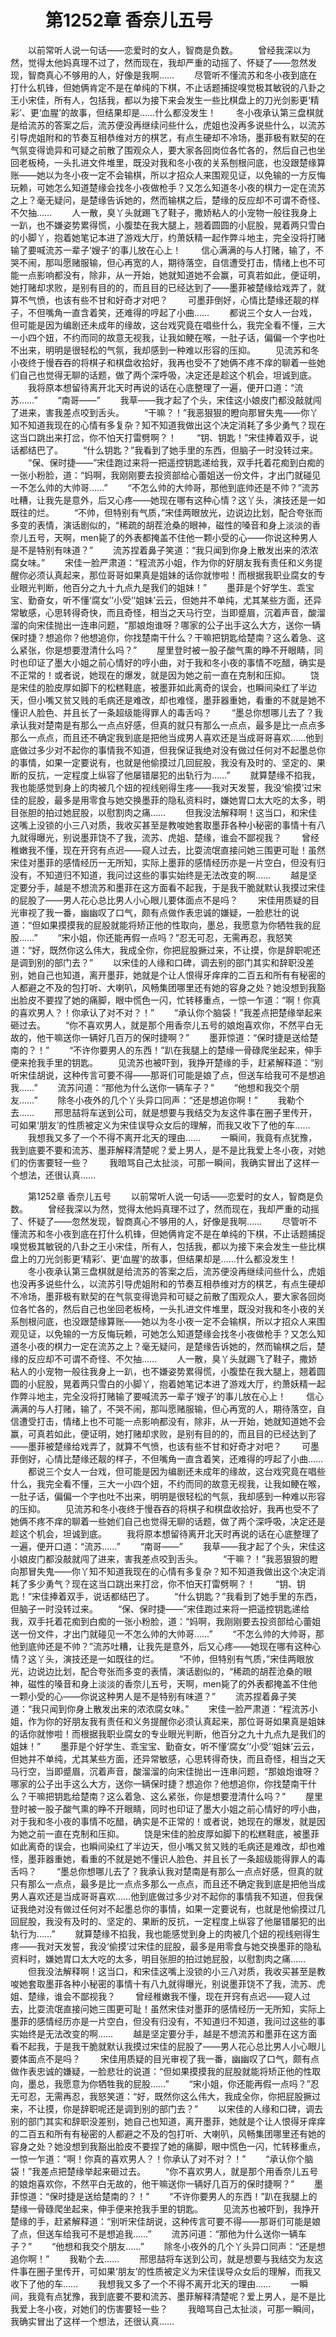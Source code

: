 # 　　第1252章 香奈儿五号
　　以前常听人说一句话——恋爱时的女人，智商是负数。
　　曾经我深以为然，觉得太他妈真理不过了，然而现在，我却严重的动摇了、怀疑了——忽然发现，智商真心不够用的人，好像是我啊……
　　尽管听不懂流苏和冬小夜到底在打什么机锋，但她俩肯定不是在单纯的下棋，不止话题捕捉嗅觉极其敏锐的八卦之王小宋佳，所有人，包括我，都以为接下来会发生一些比棋盘上的刀光剑影更‘精彩’、更‘血腥’的故事，但结果却是……什么都没发生！
　　冬小夜承认第三盘棋就是给流苏的答案之后，流苏便没再继续问些什么，虎姐也没再多说些什么，以流苏引导虎姐附和的节奏互相恭维对方的棋艺，有点生硬却不冷场，墨菲极有默契的在气氛变得诡异和可疑之前散了围观众人，要大家各回岗位各忙各的，然后自己也坐回老板椅，一头扎进文件堆里，既没对我和冬小夜的关系刨根问底，也没跟楚缘算账——她以为冬小夜一定不会输棋，所以才招众人来围观见证，以免输的一方反悔玩赖，可她怎么知道楚缘会找冬小夜做枪手？又怎么知道冬小夜的棋力一定在流苏之上？毫无疑问，是楚缘告诉她的，然而输棋之后，楚缘的反应却不可谓不奇怪、不欠抽……
　　人一散，臭丫头就踢飞了鞋子，撒娇粘人的小宠物一般往我身上一趴，也不嫌姿势累得慌，小腹垫在我大腿上，翘着圆圆的小屁股，晃着两只雪白的小脚丫，抱着她笔记本进了游戏大厅，约萧妖精一起作弊斗地主，完全没将打赌输了要喊流苏一辈子‘嫂子’的事儿放在心上！
　　信心满满的与人打赌，输了，不哭不闹，那叫愿赌服输，但心再宽的人，期待落空，自信遭受打击，情绪上也不可能一点影响都没有，除非，从一开始，她就知道她不会赢，可真若如此，便证明，她打赌却求败，是别有目的的，而且目的已经达到了——墨菲被楚缘给戏弄了，就算不气愤，也该有些不甘和好奇才对吧？
　　可墨菲倒好，心情比楚缘还靓的样子，不但嘴角一直含着笑，还难得的哼起了小曲……
　　都说三个女人一台戏，但可能是因为编剧还未成年的缘故，这台戏究竟在唱些什么，我完全看不懂，三大一小四个妞，不约而同的故意无视我，让我如鲠在喉，一肚子话，偏偏一个字也吐不出来，明明是很轻松的气氛，我却感到一种难以形容的压抑。
　　见流苏和冬小夜终于慢吞吞的将棋子和棋盘收拾好，我再也受不了她俩不疼不痒的聊着一些她们自己也觉得无聊的话题，做了两个深呼吸，决定还是趁这个机会，坦诚到底。
　　我将原本想留待离开北天时再说的话在心底整理了一遍，便开口道：“流苏……”
　　“南哥——”
　　我草——我才起了个头，宋佳这小娘皮门都没敲就闯了进来，害我差点咬到舌头。
　　“干嘛？！”我恶狠狠的瞪向那冒失鬼——你丫知不知道我现在的心情有多复杂？知不知道我做出这个决定消耗了多少勇气？现在这当口跳出来打岔，你不怕天打雷劈啊？！
　　“钥、钥匙！”宋佳捧着双手，说话都结巴了。
　　“什么钥匙？”我看到了她手里的东西，但脑子一时没转过来。
　　“保、保时捷——”宋佳跑过来将一把遥控钥匙递给我，双手托着花痴到白痴的一张小粉脸，道：“妈啊，我刚刚要去投资部给心蕾姐送一份文件，才出门就碰见一不怎么帅的大帅哥……”
　　“不怎么帅的大帅哥，那他到底帅还是不帅？”流苏吐糟，让我先是意外，后又心疼——她现在哪有这种心情？这丫头，演技还是一如既往的烂。
　　“不帅，但特别有气质，”宋佳两眼放光，边说边比划，配合夸张而多变的表情，演话剧似的，“稀疏的胡茬沧桑的眼神，磁性的嗓音和身上淡淡的香奈儿五号，天啊，men毙了的外表都掩盖不住他一颗小受的心——你说这种男人是不是特别有味道？”
　　流苏捏着鼻子笑道：“我只闻到你身上散发出来的浓浓腐女味。”
　　宋佳一脸严肃道：“程流苏小姐，作为你的好朋友我有责任和义务提醒你必须认真起来，那位哥哥如果真是姐妹的话你就惨啦！而根据我职业腐女的专业眼光判断，他百分之九十九点九是我们的姐妹！”
　　墨菲是个好学生、乖宝宝、勤奋女，听不懂‘腐女’‘小受’‘姐妹’云云，但她并不单纯，尤其某些方面，还异常敏感，心思转得奇快，而且奇怪，相当之天马行空，当即蹙眉，沉着声音，酸溜溜的向宋佳抛出一连串问题，“那娘炮谁呀？哪家的公子出手这么大方，送你一辆保时捷？想追你？他想追你，你找楚南干什么？干嘛把钥匙给楚南？这么着急、这么紧张，你是想要澄清什么吗？”
　　屋里登时被一股子酸气熏的睁不开眼睛，同时也印证了墨大小姐之前心情好的哼小曲，对于我和冬小夜的事情不吃醋，确实是不正常的！或者说，她现在的爆发，就是因为她之前一直在克制和压抑。
　　饶是宋佳的脸皮厚如脚下的松糕鞋底，被墨菲如此离奇的误会，也瞬间染红了半边天，但小嘴又贫又贱的毛病还是难改，却也难怪，墨菲器重她，看重的不就是她不懂识人脸色、并且长了一条超级能得罪人的毒舌吗？
　　“墨总你想哪儿去了？我承认我对楚南是有那么一点点好感，但真的就只有那么一点点，最多是比一点点多那么一点点，而且还不确定我到底是把他当成男人喜欢还是当成哥哥喜欢……他到底做过多少对不起你的事情我不知道，但我保证我绝对没有做过任何对不起墨总你的事情，如果一定要说有，也就是他偷摸过几回屁股，我没有及时的、坚定的、果断的反抗，一定程度上纵容了他屡错屡犯的出轨行为……”
　　就算楚缘不掐我，我也能感觉到身上的肉被几个妞的视线剜得生疼——我对天发誓，我没‘偷摸’过宋佳的屁股，最多是用零食与她交换墨菲的隐私资料时，嫌她胃口太大吃的太多，明目张胆的拍过她屁股，以慰割肉之痛……
　　但我没法解释啊！这当口，和宋佳这嘴上没锁的小三八对质，我收买甚至是教唆她套取墨菲各种小秘密的事情十有八九就得曝光，别说墨菲饶不了我，流苏、虎姐、楚缘，谁会不鄙视我？
　　曾经稚嫩我不懂，现在开窍有点迟——窥人过去，比耍流氓直接问她三围更可耻！虽然宋佳对墨菲的感情经历一无所知，实际上墨菲的感情经历亦是一片空白，但没有归没有，不知道归不知道，我问过这些的事实始终是无法改变的啊……
　　越是坚定要分手，越是不想流苏和墨菲在这方面看不起我，于是我干脆就默认我摸过宋佳的屁股了——男人花心总比男人小心眼儿要体面点不是吗？
　　宋佳用质疑的目光审视了我一番，幽幽叹了口气，颇有点做作表忠诚的嫌疑，一脸悲壮的说道：“但如果摸摸我的屁股就能将矫正他的性取向，墨总，我愿意为你牺牲我的屁股……”
　　“宋小姐，你还能再假一点吗？”忍无可忍，无需再忍，我怒笑道：“好，既然你这么伟大，我成全你，你把屁股撅过来，不让摸，你是辞职呢还是调到别的部门去？”
　　以宋佳的人缘和口碑，调去别的部门其实和辞职没差别，她自己也知道，离开墨菲，她就是个让人恨得牙痒痒的二百五和所有有秘密的人都避之不及的包打听、大喇叭，风畅集团哪里还有她的容身之处？她没想到我豁出脸皮不要捏了她的痛脚，眼中慌色一闪，忙转移重点，一惊一乍道：“啊！你真的喜欢男人？！你承认了对不对？！”
　　“承认你个脑袋！”我差点把楚缘举起来砸过去。
　　“你不喜欢男人，就是那个用香奈儿五号的娘炮喜欢你，不然平白无故的，他干嘛送你一辆好几百万的保时捷啊？”
　　墨菲惊道：“保时捷是送给楚南的？！”
　　“不许你要男人的东西！”趴在我腿上的楚缘一骨碌爬坐起来，伸手便来抢我手里的钥匙。
　　见流苏也被吓到，我挣开楚缘的手，赶紧解释道：“别听宋佳胡说，这种传言可要不得——那哥们可能是娘了点，但送车给我可不是想追我……”
　　流苏问道：“那他为什么送你一辆车子？”
　　“他想和我交个朋友……”
　　除冬小夜外的几个丫头异口同声：“还是想追你啊！”
　　我勒个去……
　　邢思喆将车送到公司，就是想要与我结交为友这件事在圈子里传开，可如果‘朋友’的性质被定义为宋佳误导众女后的理解，而我又收下了他的车……
　　我想我又多了一个不得不离开北天的理由……
　　一瞬间，我竟有点犹豫，我到底要不要和流苏、墨菲解释清楚呢？爱上男人，是不是比我爱上冬小夜，对她们的伤害要轻一些？
　　我暗骂自己太扯淡，可那一瞬间，我确实冒出了这样一个想法，还很认真……

　　第1252章 香奈儿五号
　　以前常听人说一句话——恋爱时的女人，智商是负数。
　　曾经我深以为然，觉得太他妈真理不过了，然而现在，我却严重的动摇了、怀疑了——忽然发现，智商真心不够用的人，好像是我啊……
　　尽管听不懂流苏和冬小夜到底在打什么机锋，但她俩肯定不是在单纯的下棋，不止话题捕捉嗅觉极其敏锐的八卦之王小宋佳，所有人，包括我，都以为接下来会发生一些比棋盘上的刀光剑影更‘精彩’、更‘血腥’的故事，但结果却是……什么都没发生！
　　冬小夜承认第三盘棋就是给流苏的答案之后，流苏便没再继续问些什么，虎姐也没再多说些什么，以流苏引导虎姐附和的节奏互相恭维对方的棋艺，有点生硬却不冷场，墨菲极有默契的在气氛变得诡异和可疑之前散了围观众人，要大家各回岗位各忙各的，然后自己也坐回老板椅，一头扎进文件堆里，既没对我和冬小夜的关系刨根问底，也没跟楚缘算账——她以为冬小夜一定不会输棋，所以才招众人来围观见证，以免输的一方反悔玩赖，可她怎么知道楚缘会找冬小夜做枪手？又怎么知道冬小夜的棋力一定在流苏之上？毫无疑问，是楚缘告诉她的，然而输棋之后，楚缘的反应却不可谓不奇怪、不欠抽……
　　人一散，臭丫头就踢飞了鞋子，撒娇粘人的小宠物一般往我身上一趴，也不嫌姿势累得慌，小腹垫在我大腿上，翘着圆圆的小屁股，晃着两只雪白的小脚丫，抱着她笔记本进了游戏大厅，约萧妖精一起作弊斗地主，完全没将打赌输了要喊流苏一辈子‘嫂子’的事儿放在心上！
　　信心满满的与人打赌，输了，不哭不闹，那叫愿赌服输，但心再宽的人，期待落空，自信遭受打击，情绪上也不可能一点影响都没有，除非，从一开始，她就知道她不会赢，可真若如此，便证明，她打赌却求败，是别有目的的，而且目的已经达到了——墨菲被楚缘给戏弄了，就算不气愤，也该有些不甘和好奇才对吧？
　　可墨菲倒好，心情比楚缘还靓的样子，不但嘴角一直含着笑，还难得的哼起了小曲……
　　都说三个女人一台戏，但可能是因为编剧还未成年的缘故，这台戏究竟在唱些什么，我完全看不懂，三大一小四个妞，不约而同的故意无视我，让我如鲠在喉，一肚子话，偏偏一个字也吐不出来，明明是很轻松的气氛，我却感到一种难以形容的压抑。
　　见流苏和冬小夜终于慢吞吞的将棋子和棋盘收拾好，我再也受不了她俩不疼不痒的聊着一些她们自己也觉得无聊的话题，做了两个深呼吸，决定还是趁这个机会，坦诚到底。
　　我将原本想留待离开北天时再说的话在心底整理了一遍，便开口道：“流苏……”
　　“南哥——”
　　我草——我才起了个头，宋佳这小娘皮门都没敲就闯了进来，害我差点咬到舌头。
　　“干嘛？！”我恶狠狠的瞪向那冒失鬼——你丫知不知道我现在的心情有多复杂？知不知道我做出这个决定消耗了多少勇气？现在这当口跳出来打岔，你不怕天打雷劈啊？！
　　“钥、钥匙！”宋佳捧着双手，说话都结巴了。
　　“什么钥匙？”我看到了她手里的东西，但脑子一时没转过来。
　　“保、保时捷——”宋佳跑过来将一把遥控钥匙递给我，双手托着花痴到白痴的一张小粉脸，道：“妈啊，我刚刚要去投资部给心蕾姐送一份文件，才出门就碰见一不怎么帅的大帅哥……”
　　“不怎么帅的大帅哥，那他到底帅还是不帅？”流苏吐糟，让我先是意外，后又心疼——她现在哪有这种心情？这丫头，演技还是一如既往的烂。
　　“不帅，但特别有气质，”宋佳两眼放光，边说边比划，配合夸张而多变的表情，演话剧似的，“稀疏的胡茬沧桑的眼神，磁性的嗓音和身上淡淡的香奈儿五号，天啊，men毙了的外表都掩盖不住他一颗小受的心——你说这种男人是不是特别有味道？”
　　流苏捏着鼻子笑道：“我只闻到你身上散发出来的浓浓腐女味。”
　　宋佳一脸严肃道：“程流苏小姐，作为你的好朋友我有责任和义务提醒你必须认真起来，那位哥哥如果真是姐妹的话你就惨啦！而根据我职业腐女的专业眼光判断，他百分之九十九点九是我们的姐妹！”
　　墨菲是个好学生、乖宝宝、勤奋女，听不懂‘腐女’‘小受’‘姐妹’云云，但她并不单纯，尤其某些方面，还异常敏感，心思转得奇快，而且奇怪，相当之天马行空，当即蹙眉，沉着声音，酸溜溜的向宋佳抛出一连串问题，“那娘炮谁呀？哪家的公子出手这么大方，送你一辆保时捷？想追你？他想追你，你找楚南干什么？干嘛把钥匙给楚南？这么着急、这么紧张，你是想要澄清什么吗？”
　　屋里登时被一股子酸气熏的睁不开眼睛，同时也印证了墨大小姐之前心情好的哼小曲，对于我和冬小夜的事情不吃醋，确实是不正常的！或者说，她现在的爆发，就是因为她之前一直在克制和压抑。
　　饶是宋佳的脸皮厚如脚下的松糕鞋底，被墨菲如此离奇的误会，也瞬间染红了半边天，但小嘴又贫又贱的毛病还是难改，却也难怪，墨菲器重她，看重的不就是她不懂识人脸色、并且长了一条超级能得罪人的毒舌吗？
　　“墨总你想哪儿去了？我承认我对楚南是有那么一点点好感，但真的就只有那么一点点，最多是比一点点多那么一点点，而且还不确定我到底是把他当成男人喜欢还是当成哥哥喜欢……他到底做过多少对不起你的事情我不知道，但我保证我绝对没有做过任何对不起墨总你的事情，如果一定要说有，也就是他偷摸过几回屁股，我没有及时的、坚定的、果断的反抗，一定程度上纵容了他屡错屡犯的出轨行为……”
　　就算楚缘不掐我，我也能感觉到身上的肉被几个妞的视线剜得生疼——我对天发誓，我没‘偷摸’过宋佳的屁股，最多是用零食与她交换墨菲的隐私资料时，嫌她胃口太大吃的太多，明目张胆的拍过她屁股，以慰割肉之痛……
　　但我没法解释啊！这当口，和宋佳这嘴上没锁的小三八对质，我收买甚至是教唆她套取墨菲各种小秘密的事情十有八九就得曝光，别说墨菲饶不了我，流苏、虎姐、楚缘，谁会不鄙视我？
　　曾经稚嫩我不懂，现在开窍有点迟——窥人过去，比耍流氓直接问她三围更可耻！虽然宋佳对墨菲的感情经历一无所知，实际上墨菲的感情经历亦是一片空白，但没有归没有，不知道归不知道，我问过这些的事实始终是无法改变的啊……
　　越是坚定要分手，越是不想流苏和墨菲在这方面看不起我，于是我干脆就默认我摸过宋佳的屁股了——男人花心总比男人小心眼儿要体面点不是吗？
　　宋佳用质疑的目光审视了我一番，幽幽叹了口气，颇有点做作表忠诚的嫌疑，一脸悲壮的说道：“但如果摸摸我的屁股就能将矫正他的性取向，墨总，我愿意为你牺牲我的屁股……”
　　“宋小姐，你还能再假一点吗？”忍无可忍，无需再忍，我怒笑道：“好，既然你这么伟大，我成全你，你把屁股撅过来，不让摸，你是辞职呢还是调到别的部门去？”
　　以宋佳的人缘和口碑，调去别的部门其实和辞职没差别，她自己也知道，离开墨菲，她就是个让人恨得牙痒痒的二百五和所有有秘密的人都避之不及的包打听、大喇叭，风畅集团哪里还有她的容身之处？她没想到我豁出脸皮不要捏了她的痛脚，眼中慌色一闪，忙转移重点，一惊一乍道：“啊！你真的喜欢男人？！你承认了对不对？！”
　　“承认你个脑袋！”我差点把楚缘举起来砸过去。
　　“你不喜欢男人，就是那个用香奈儿五号的娘炮喜欢你，不然平白无故的，他干嘛送你一辆好几百万的保时捷啊？”
　　墨菲惊道：“保时捷是送给楚南的？！”
　　“不许你要男人的东西！”趴在我腿上的楚缘一骨碌爬坐起来，伸手便来抢我手里的钥匙。
　　见流苏也被吓到，我挣开楚缘的手，赶紧解释道：“别听宋佳胡说，这种传言可要不得——那哥们可能是娘了点，但送车给我可不是想追我……”
　　流苏问道：“那他为什么送你一辆车子？”
　　“他想和我交个朋友……”
　　除冬小夜外的几个丫头异口同声：“还是想追你啊！”
　　我勒个去……
　　邢思喆将车送到公司，就是想要与我结交为友这件事在圈子里传开，可如果‘朋友’的性质被定义为宋佳误导众女后的理解，而我又收下了他的车……
　　我想我又多了一个不得不离开北天的理由……
　　一瞬间，我竟有点犹豫，我到底要不要和流苏、墨菲解释清楚呢？爱上男人，是不是比我爱上冬小夜，对她们的伤害要轻一些？
　　我暗骂自己太扯淡，可那一瞬间，我确实冒出了这样一个想法，还很认真……
